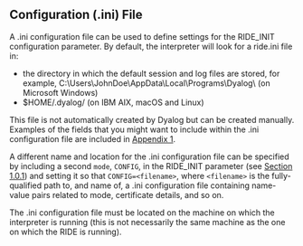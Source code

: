 



## Configuration (.ini) File


A .ini configuration file can be used to define settings for the RIDE_INIT configuration parameter. By default, the interpreter will look for a ride.ini file in:

-  the directory in which the default session and log files are stored, for example, C:\Users\JohnDoe\AppData\Local\Programs\Dyalog\ (on Microsoft Windows)
-  $HOME/.dyalog/ (on IBM AIX, macOS and Linux)

This file is not automatically created by Dyalog but can be created manually. Examples of the fields that you might want to include within the .ini configuration file are included in [Appendix 1](sample_configuration_file.md#).


A different name and location for the .ini configuration file can be specified by including a second `mode`, `CONFIG`, in the RIDE_INIT parameter (see [Section 1.0.1](ride_init.md#)) and setting it so that `CONFIG=<filename>`, where `<filename>` is the fully-qualified path to, and name of, a .ini configuration file containing name-value pairs related to mode, certificate details, and so on.

The .ini configuration file must be located on the machine on which the interpreter is running (this is not necessarily the same machine as the one on which the RIDE is running).

